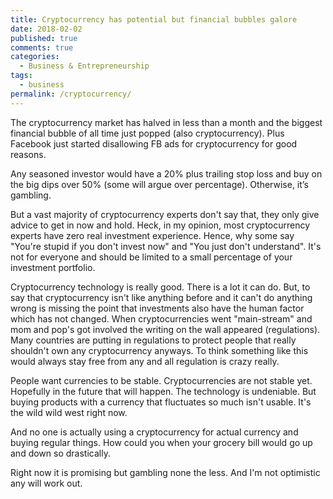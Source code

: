 ```yaml
---
title: Cryptocurrency has potential but financial bubbles galore
date: 2018-02-02
published: true
comments: true
categories:
  - Business & Entrepreneurship
tags:
  - business
permalink: /cryptocurrency/
---
```

The cryptocurrency market has halved in less than a month and the biggest financial bubble of all time just popped (also cryptocurrency). Plus Facebook just started disallowing FB ads for cryptocurrency for good reasons.

Any seasoned investor would have a 20% plus trailing stop loss and buy on the big dips over 50% (some will argue over percentage). Otherwise, it’s gambling.

But a vast majority of cryptocurrency experts don't say that, they only give advice to get in now and hold. Heck, in my opinion, most cryptocurrency experts have zero real investment experience. Hence, why some say "You're stupid if you don't invest now" and "You just don't understand". It's not for everyone and should be limited to a small percentage of your investment portfolio.

Cryptocurrency technology is really good. There is a lot it can do. But, to say that cryptocurrency isn't like anything before and it can't do anything wrong is missing the point that investments also have the human factor which has not changed. When cryptocurrencies went "main-stream" and mom and pop's got involved the writing on the wall appeared (regulations). Many countries are putting in regulations to protect people that really shouldn't own any cryptocurrency anyways. To think something like this would always stay free from any and all regulation is crazy really.

People want currencies to be stable. Cryptocurrencies are not stable yet. Hopefully in the future that will happen. The technology is undeniable. But buying products with a currency that fluctuates so much isn't usable. It's the wild wild west right now.

And no one is actually using a cryptocurrency for actual currency and buying regular things. How could you when your grocery bill would go up and down so drastically.

Right now it is promising but gambling none the less. And I'm not optimistic any will work out.

